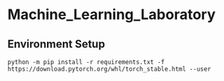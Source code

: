# Machine_Learning_Laboratory

## Environment Setup
```
python -m pip install -r requirements.txt -f https://download.pytorch.org/whl/torch_stable.html --user
```
